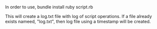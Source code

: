 In order to use, 
    bundle install
    ruby script.rb

This will create a log.txt file with log of script operations. If a file already exists nameed, "log.txt", then log file using a timestamp will be created.


